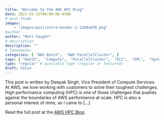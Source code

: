 ```yaml
---
title: "Welcome to the AWS HPC Blog"
date: 2021-03-31T00:00:00-0700
# post thumb
images:
    - "images/post/intro-header-1-1260x630.png"
#author
author: "Matt Vaughn"
# description
description: ""
# Taxonomies
categories: [ "AWS Batch",  "AWS ParallelCluster", ]
tags: [ "Batch",  "Compute",  "ParallelCluster",  "EC2",  "HPC",  "hpcblog", ]
type: "regular" # available type (regular or featured)
draft: false
---
```


This post is written by Deepak Singh, Vice President of Compute Services. At AWS, we love working with customers to solve their toughest challenges. High performance computing (HPC) is one of those challenges that pushes against the boundaries of AWS performance at scale. HPC is also a personal interest of mine, as I came to […]

Read the full post at the [AWS HPC Blog](https://aws.amazon.com/blogs/hpc/welcome-to-the-aws-hpc-blog/).
